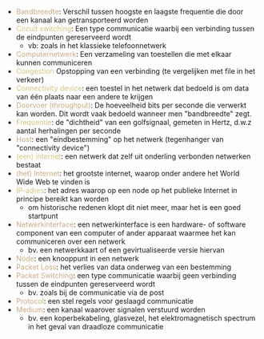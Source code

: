 - <span style="color:#c8ab83;">Bandbreedte</span>: Verschil tussen hoogste en laagste frequentie die door een kanaal kan getransporteerd worden
- <span style="color:#d3c481;">Circuit switching</span>: Een type communicatie waarbij een verbinding tussen de eindpunten gereserveerd wordt
	- vb: zoals in het klassieke telefoonnetwerk
- <span style="color:#c8ab83;">Computernetwerk</span>: Een verzameling van toestellen die met elkaar kunnen communiceren
- <span style="color:#d3c481;">Congestion</span> Opstopping van een verbinding (te vergelijken met file in het verkeer)
- <span style="color:#d3c481;">Connectivity device</span>: een toestel in het netwerk dat bedoeld is om data van één plaats naar een andere te krijgen
- <span style="color:#c8ab83;">Doorvoer (throughput)</span>: De hoeveelheid bits per seconde die verwerkt kan worden. Dit wordt vaak bedoeld wanneer men "bandbreedte" zegt.
- <span style="color:#d3c481;">Frequentie</span>: de "dichtheid" van een golfsignaal, gemeten in Hertz, d.w.z aantal herhalingen per seconde
- <span style="color:#c8ab83;">Host</span>: een "eindbestemming" op het netwerk (tegenhanger van "connectivity device")
- <span style="color:#d3c481;">(een) internet</span>: een netwerk dat zelf uit onderling verbonden netwerken bestaat
- <span style="color:#c8ab83;">(het) Internet</span>: het grootste internet, waarop onder andere het World Wide Web te vinden is
- <span style="color:#d3c481;">IP-adres</span>: het adres waarop op een node op het publieke Internet in principe bereikt kan worden
	- om historische redenen klopt dit niet meer, maar het is een goed startpunt
- <span style="color:#c8ab83;">Netwerkinterface</span>: een netwerkinterface is een hardware- of software component van een computer of ander apparaat waarmee het kan communiceren over een netwerk
	- bv. een netwerkkaart of een gevirtualiseerde versie hiervan
- <span style="color:#c8ab83;">Node</span>: een knooppunt in een netwerk
- <span style="color:#c8ab83;">Packet Loss</span>: het verlies van data onderweg van een bestemming
- <span style="color:#c8ab83;">Packet Switching</span>: een type communicatie waarbij geen verbinding tussen de eindpunten gereserveerd wordt
	- bv. zoals bij de communicatie via de post
- <span style="color:#c8ab83;">Protocol</span>: een stel regels voor geslaagd communicatie
- <span style="color:#c8ab83;">Medium</span>: een kanaal waarover signalen verstuurd worden 
	- bv. een koperbekabeling, glasvezel, het elektromagnetisch spectrum in het geval van draadloze communicatie